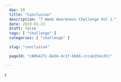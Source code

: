```yaml
---
  day: 50
  title: "Conclusion"
  description: "7 Week Awareness Challenge Vol 1."
  date: 2019-03-23
  draft: false
  tags: [ "challenge" ]
  categories: [ "challenge" ]

  slug: "conclusion"

  pageId: "c80b42fc-8a56-4c1f-bb66-cccab254cd7c"

---
```




r